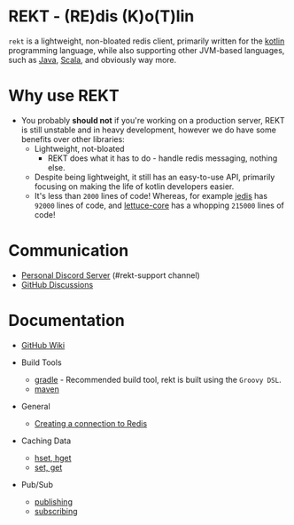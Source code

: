 # REKT - (RE)dis (K)o(T)lin
`rekt` is a lightweight, non-bloated redis client, primarily written for the [kotlin](https://kotlinlang.org/) programming language, while also supporting 
other JVM-based languages, such as [Java](https://www.java.com/en/), [Scala](https://www.scala-lang.org/), and obviously way more.

# Why use REKT
* You probably **should not** if you're working on a production server, REKT is still unstable and in heavy development, however we do have some benefits over other libraries:
  * Lightweight, not-bloated
    * REKT does what it has to do - handle redis messaging, nothing else.
  * Despite being lightweight, it still has an easy-to-use API, primarily focusing on making the life of kotlin developers easier.
  * It's less than `2000` lines of code! Whereas, for example [jedis](https://github.com/redis/jedis) has `92000` lines of code, and [lettuce-core](https://github.com/lettuce-io/lettuce-core) has a whopping `215000` lines of code!

# Communication
* [Personal Discord Server](https://discord.gg/Jx6sHxzF55) (#rekt-support channel)
* [GitHub Discussions](https://github.com/devrawr/rekt/discussions)

# Documentation
* [GitHub Wiki](https://github.com/devrawr/rekt/wiki)
 * Build Tools
   * [gradle](https://github.com/devrawr/rekt/wiki/gradle) - Recommended build tool, rekt is built using the `Groovy DSL`.
   * [maven](https://github.com/devrawr/rekt/wiki/gradle)

 * General
   * [Creating a connection to Redis](https://github.com/devrawr/rekt/wiki/connections)

 * Caching Data
   * [hset, hget](https://github.com/devrawr/rekt/wiki/hashset)
   * [set, get](https://github.com/devrawr/rekt/wiki/setget)

 * Pub/Sub
   * [publishing](https://github.com/devrawr/rekt/wiki/hashset)
   * [subscribing](https://github.com/devrawr/rekt/wiki/subscribing)
